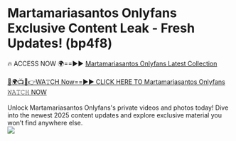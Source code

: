 # Martamariasantos Onlyfans Exclusive Content Leak - Fresh Updates! (bp4f8)

🔥 ACCESS NOW 🌍==►► <a href="https://tinyurl.com/kvy9nzfs" rel="nofollow">Martamariasantos Onlyfans Latest Collection</a>
<br><br>
[🔴🌍📺📱👉WA𝚃CH Now==►► CLICK HERE TO Martamariasantos Onlyfans 𝚆𝙰𝚃𝙲𝙷 NOW](https://tinyurl.com/kvy9nzfs)
<br><br>
Unlock Martamariasantos Onlyfans's private videos and photos today! Dive into the newest 2025 content updates and explore exclusive material you won’t find anywhere else.
<br>
<a href="https://tinyurl.com/kvy9nzfs" rel="nofollow" data-target="animated-image.originalLink"><img src="https://camo.githubusercontent.com/8a4f000d20f83aca3bf7ec5f350d767afa0574a8a352519fd8cfa583a6f93a33/68747470733a2f2f692e696d6775722e636f6d2f644a486b345a712e676966" data-canonical-src="https://i.imgur.com/dJHk4Zq.gif" style="max-width: 100%; display: inline-block;" data-target="animated-image.originalImage"></a>
<br>
